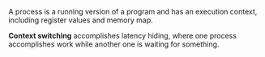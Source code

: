 A process is a running version of a program and has an execution context, including register values and memory map.

**Context switching** accomplishes latency hiding, where one process accomplishes work while another one is waiting for something.
